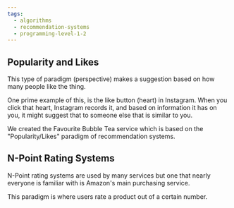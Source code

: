 ```yaml
---
tags:
  - algorithms
  - recommendation-systems
  - programming-level-1-2
---
```

## Popularity and Likes

This type of paradigm (perspective) makes a suggestion based on how many people like the thing.

One prime example of this, is the like button (heart) in Instagram.
When you click that heart, Instagram records it, and based on information it has on you, it might suggest that to someone else that is similar to you.

We created the Favourite Bubble Tea service which is based on the "Popularity/Likes" paradigm of recommendation systems.

## N-Point Rating Systems

N-Point rating systems are used by many services but one that nearly everyone is familiar with is Amazon's main purchasing service.

This paradigm is where users rate a product out of a certain number.